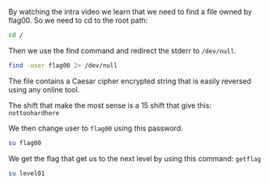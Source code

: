By watching the intra video we learn that we need to find a file owned by flag00.
So we need to cd to the root path:
```bash
cd /
```
Then we use the find command and redirect the stderr to `/dev/null`.
```bash
find -user flag00 2> /dev/null
```
The file contains a Caesar cipher encrypted string that is easily reversed using any online tool.

The shift that make the most sense is a 15 shift that give this: `nottoohardhere`

We then change user to `flag00` using this password.
```bash 
su flag00
```
We get the flag that get us to the next level by using this command: `getflag`
```bash
su level01
```